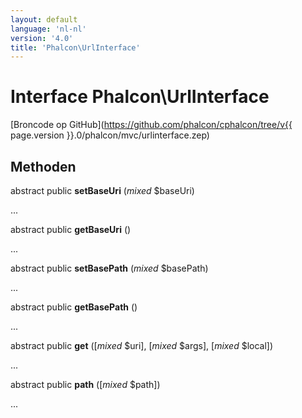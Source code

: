 ```yaml
---
layout: default
language: 'nl-nl'
version: '4.0'
title: 'Phalcon\UrlInterface'
---
```


# Interface **Phalcon\UrlInterface**

[Broncode op GitHub](https://github.com/phalcon/cphalcon/tree/v{{ page.version }}.0/phalcon/mvc/urlinterface.zep)

## Methoden

abstract public **setBaseUri** (*mixed* $baseUri)

...

abstract public **getBaseUri** ()

...

abstract public **setBasePath** (*mixed* $basePath)

...

abstract public **getBasePath** ()

...

abstract public **get** ([*mixed* $uri], [*mixed* $args], [*mixed* $local])

...

abstract public **path** ([*mixed* $path])

...